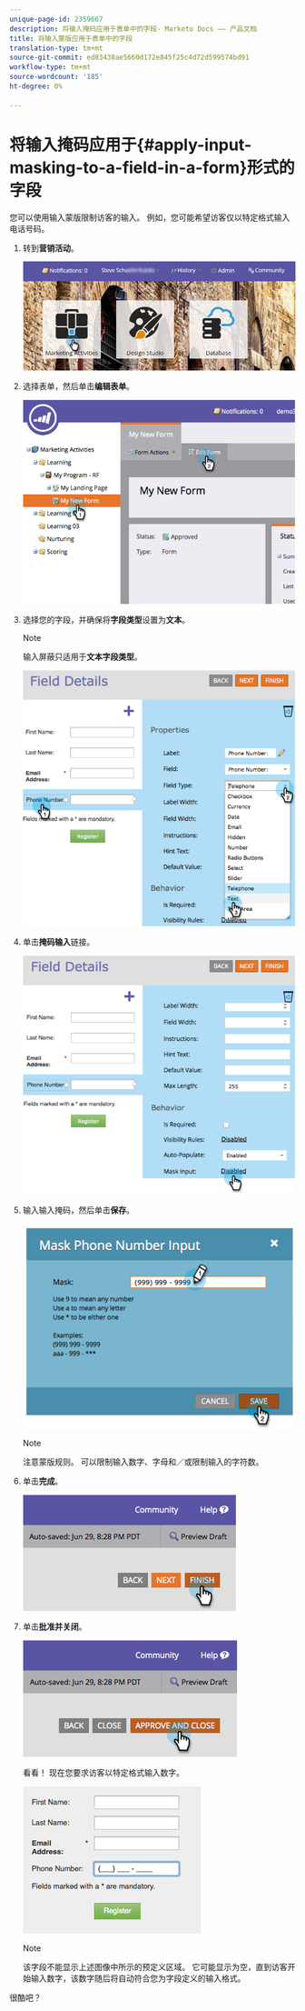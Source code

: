 ```yaml
---
unique-page-id: 2359667
description: 将输入掩码应用于表单中的字段- Marketo Docs —— 产品文档
title: 将输入蒙版应用于表单中的字段
translation-type: tm+mt
source-git-commit: ed83438ae5660d172e845f25c4d72d599574bd91
workflow-type: tm+mt
source-wordcount: '185'
ht-degree: 0%

---
```



# 将输入掩码应用于{#apply-input-masking-to-a-field-in-a-form}形式的字段

您可以使用输入蒙版限制访客的输入。 例如，您可能希望访客仅以特定格式输入电话号码。

1. 转到&#x200B;**营销活动**。

   ![](assets/login-marketing-activities-4.png)

1. 选择表单，然后单击&#x200B;**编辑表单**。

   ![](assets/image2014-9-15-13-3a40-3a44.png)

1. 选择您的字段，并确保将&#x200B;**字段类型**&#x200B;设置为&#x200B;**文本**。

   >[!NOTE]
   >
   >输入屏蔽只适用于&#x200B;**文本字段类型**。

   ![](assets/image2014-9-15-13-3a40-3a53.png)

1. 单击&#x200B;**掩码输入**&#x200B;链接。

   ![](assets/image2014-9-15-13-3a41-3a3.png)

1. 输入输入掩码，然后单击&#x200B;**保存**。

   ![](assets/image2014-9-15-13-3a41-3a14.png)

   >[!NOTE]
   >
   >注意蒙版规则。 可以限制输入数字、字母和／或限制输入的字符数。

1. 单击&#x200B;**完成**。

   ![](assets/image2014-9-15-13-3a41-3a22.png)

1. 单击&#x200B;**批准并关闭**。

   ![](assets/image2014-9-15-13-3a41-3a28.png)

   看看！ 现在您要求访客以特定格式输入数字。

   ![](assets/image2014-9-15-13-3a41-3a39.png)

   >[!NOTE]
   >
   >该字段不能显示上述图像中所示的预定义区域。 它可能显示为空，直到访客开始输入数字，该数字随后将自动符合您为字段定义的输入格式。

很酷吧？
